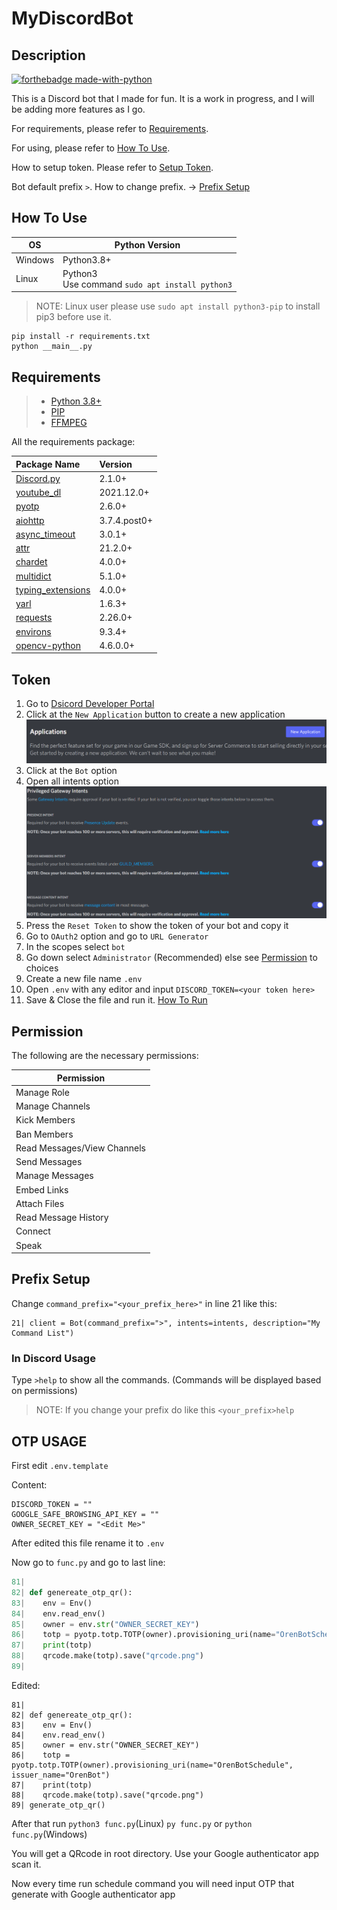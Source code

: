 # MyDiscordBot

## Description

[![forthebadge made-with-python](http://ForTheBadge.com/images/badges/made-with-python.svg)](https://www.python.org/)

This is a Discord bot that I made for fun. It is a work in progress, and I will be adding more features as I go.

For requirements, please refer to [Requirements](#Requirements).

For using, please refer to [How To Use](#How-To-Use).

How to setup token. Please refer to [Setup Token](#Token).

Bot default prefix `>`. How to change prefix. -> [Prefix Setup](#Prefix-Setup)

## How To Use

OS      |Python Version
--------|---------------
Windows |Python3.8+
Linux   |Python3 <br>Use command `sudo apt install python3`

> NOTE: Linux user please use `sudo apt install python3-pip` to install pip3 before use it.

    pip install -r requirements.txt
    python __main__.py

## Requirements
> - [Python 3.8+](https://www.python.org/downloads/)
> - [PIP](https://pip.pypa.io/en/stable/installation/)
> - [FFMPEG](https://ffmpeg.org/download.html)

All the requirements package:

Package Name                                                                  |Version
:-----------------------------------------------------------------------------|:------
[Discord.py](https://discordpy.readthedocs.io/en/latest/intro.html#installing)|2.1.0+
[youtube_dl](https://pypi.org/project/youtube_dl)                             |2021.12.0+
[pyotp](https://pypi.org/project/pyotp/) |2.6.0+
[aiohttp](https://pypi.org/project/aiohttp/)                                  |3.7.4.post0+
[async_timeout](https://pypi.org/project/async-timeout/)                      |3.0.1+
[attr](https://pypi.org/project/attrs/)                                       |21.2.0+
[chardet](https://pypi.org/project/chardet/)                                  |4.0.0+
[multidict](https://pypi.org/project/multidict/)                              |5.1.0+
[typing_extensions](https://pypi.org/project/typing-extensions/)              |4.0.0+
[yarl](https://pypi.org/project/yarl/)                                        |1.6.3+
[requests](https://pypi.org/project/requests/)                                |2.26.0+
[environs](https://pypi.org/project/environs/)                                |9.3.4+
[opencv-python](https://pypi.org/project/opencv-python/)                      |4.6.0.0+

## Token

1. Go to [Dsicord Developer Portal](https://github.com/Yekong995/MyDiscordBot.git)
2. Click at the `New Application` button to create a new application
![New_Application_Button](image/capp.png)
3. Click at the `Bot` option
4. Open all intents option
![Option_Intents](image/intents.png)
5. Press the `Reset Token` to show the token of your bot and copy it
6. Go to `OAuth2` option and go to `URL Generator`
7. In the scopes select `bot`
8. Go down select `Administrator` (Recommended) else see [Permission](#Permission) to choices
9. Create a new file name `.env`
10. Open `.env` with any editor and input `DISCORD_TOKEN=<your token here>`
11. Save & Close the file and run it. [How To Run](#How-To-Use)

## Permission

The following are the necessary permissions:

Permission                 |
---------------------------|
Manage Role                |
Manage Channels            |
Kick Members               |
Ban Members                |
Read Messages/View Channels|
Send Messages              |
Manage Messages            |
Embed Links                |
Attach Files               |
Read Message History       |
Connect                    |
Speak                      |

## Prefix Setup

Change `command_prefix="<your_prefix_here>"` in line 21 like this:

    21| client = Bot(command_prefix=">", intents=intents, description="My Command List")

### In Discord Usage

Type `>help` to show all the commands. (Commands will be displayed based on permissions)

> NOTE: If you change your prefix do like this `<your_prefix>help`



## OTP USAGE

First edit `.env.template`

Content: 

```
DISCORD_TOKEN = ""
GOOGLE_SAFE_BROWSING_API_KEY = ""
OWNER_SECRET_KEY = "<Edit Me>"
```

After edited this file rename it to `.env`

Now go to `func.py` and go to last line:

```python	
81|
82| def genereate_otp_qr():
83|    env = Env()
84|    env.read_env()
85|    owner = env.str("OWNER_SECRET_KEY")
86|    totp = pyotp.totp.TOTP(owner).provisioning_uri(name="OrenBotSchedule", issuer_name="OrenBot")
87|    print(totp)
88|    qrcode.make(totp).save("qrcode.png")
89|
```

Edited:
```pytho
81|
82| def genereate_otp_qr():
83|    env = Env()
84|    env.read_env()
85|    owner = env.str("OWNER_SECRET_KEY")
86|    totp = pyotp.totp.TOTP(owner).provisioning_uri(name="OrenBotSchedule", issuer_name="OrenBot")
87|    print(totp)
88|    qrcode.make(totp).save("qrcode.png")
89| generate_otp_qr()
```

After that run `python3 func.py`(Linux) `py func.py` or `python func.py`(Windows)

You will get a QRcode in root directory. Use your Google authenticator app scan it.

Now every time run schedule command you will need input OTP that generate with Google authenticator app
